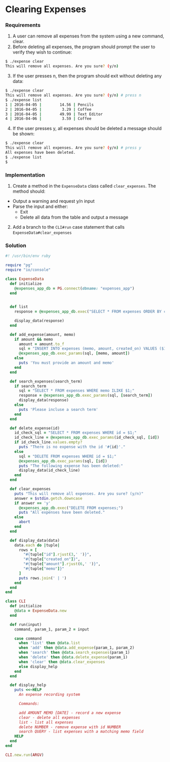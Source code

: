 # Clearing Expenses

### Requirements

1. A user can remove all expenses from the system using a new command, clear.
2. Before deleting all expenses, the program should prompt the user to verify they wish to continue:

```bash
$ ./expense clear
This will remove all expenses. Are you sure? (y/n)
```

3. If the user presses n, then the program should exit without deleting any data:

```bash
$ ./expense clear
This will remove all expenses. Are you sure? (y/n) # press n
$ ./expense list
1 | 2016-04-05 |        14.56 | Pencils
2 | 2016-04-05 |         3.29 | Coffee
3 | 2016-04-05 |        49.99 | Text Editor
4 | 2016-04-06 |         3.59 | Coffee
```

4. If the user presses y, all expenses should be deleted a message should be shown:

```bash
$ ./expense clear
This will remove all expenses. Are you sure? (y/n) # press y
All expenses have been deleted.
$ ./expense list
$
```

### Implementation

1. Create a method in the `ExpenseData` class called `clear_expenses`. The method should:
  * Output a warning and request y/n input
  * Parse the input and either:
    * Exit
    * Delete all data from the table and output a message
2. Add a branch to the `CLI#run` case statement that calls `ExpenseData#clear_expenses`

### Solution

```ruby
#! /usr/bin/env ruby

require "pg"
require "io/console"

class ExpenseData
  def initialize
    @expenses_app_db = PG.connect(dbname: "expenses_app")
  end
  

  def list
    response = @expenses_app_db.exec("SELECT * FROM expenses ORDER BY created_on ASC;")

    display_data(response)
  end

  def add_expense(amount, memo)
    if amount && memo
      amount = amount.to_f
      sql = "INSERT INTO expenses (memo, amount, created_on) VALUES ($1, $2, NOW());"
      @expenses_app_db.exec_params(sql, [memo, amount])
    else
      puts 'You must provide an amount and memo'
    end
  end

  def search_expenses(search_term)
    if search_term
      sql = "SELECT * FROM expenses WHERE memo ILIKE $1;"
      response = @expenses_app_db.exec_params(sql, [search_term])
      display_data(response)
    else
      puts 'Please incluse a search term'
    end
  end

  def delete_expense(id)
    id_check_sql = "SELECT * FROM expenses WHERE id = $1;"
    id_check_line = @expenses_app_db.exec_params(id_check_sql, [id])
    if id_check_line.values.empty?
      puts "There is no expense with the id '#{id}'."
    else
      sql = "DELETE FROM expenses WHERE id = $1;"
      @expenses_app_db.exec_params(sql, [id])
      puts "The following expense has been deleted:"
      display_data(id_check_line)
    end
  end

  def clear_expenses
    puts "This will remove all expenses. Are you sure? (y/n)"
    answer = $stdin.getch.downcase
    if answer == 'y'
      @expenses_app_db.exec("DELETE FROM expenses;")
      puts "All expenses have been deleted."
    else
      abort
    end
  end

  def display_data(data)
    data.each do |tuple|
      rows = [
        "#{tuple["id"].rjust(3,' ')}",
        "#{tuple["created_on"]}",
        "#{tuple["amount"].rjust(6,' ')}",
        "#{tuple["memo"]}"
      ]
      puts rows.join(' | ')
    end
  end
end

class CLI
  def initialize
    @data = ExpenseData.new
  end

  def run(input)
    command, param_1, param_2 = input

    case command
      when 'list' then @data.list
      when 'add' then @data.add_expense(param_1, param_2)
      when 'search' then @data.search_expenses(param_1)
      when 'delete' then @data.delete_expense(param_1)
      when 'clear' then @data.clear_expenses
      else display_help
    end
  end

  def display_help
    puts <<~HELP
      An expense recording system

      Commands:

      add AMOUNT MEMO [DATE] - record a new expense
      clear - delete all expenses
      list - list all expenses
      delete NUMBER - remove expense with id NUMBER
      search QUERY - list expenses with a matching memo field
    HELP
  end
end

CLI.new.run(ARGV)

```
